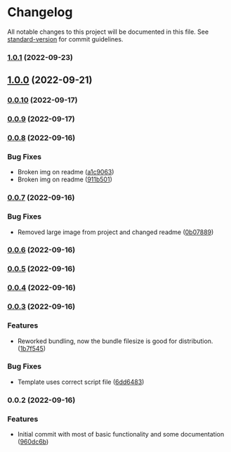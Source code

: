 # Changelog

All notable changes to this project will be documented in this file. See [standard-version](https://github.com/conventional-changelog/standard-version) for commit guidelines.

### [1.0.1](https://github.com/enricllagostera/p5.beholder/compare/v1.0.0...v1.0.1) (2022-09-23)

## [1.0.0](https://github.com/enricllagostera/p5.beholder/compare/v0.0.10...v1.0.0) (2022-09-21)

### [0.0.10](https://github.com/enricllagostera/p5.beholder/compare/v0.0.9...v0.0.10) (2022-09-17)

### [0.0.9](https://github.com/enricllagostera/b5/compare/v0.0.8...v0.0.9) (2022-09-17)

### [0.0.8](https://github.com/enricllagostera/b5/compare/v0.0.7...v0.0.8) (2022-09-16)


### Bug Fixes

* Broken img on readme ([a1c9063](https://github.com/enricllagostera/b5/commit/a1c9063cfca8a6d2fdb8d272d0433e852d504a61))
* Broken img on readme ([911b501](https://github.com/enricllagostera/b5/commit/911b501b4ebda3dfafb8db6713dfbf41d3566873))

### [0.0.7](https://github.com/enricllagostera/b5/compare/v0.0.6...v0.0.7) (2022-09-16)


### Bug Fixes

* Removed large image from project and changed readme ([0b07889](https://github.com/enricllagostera/b5/commit/0b078897915c0fb9c842ce5b7f3ebcecfda54a3d))

### [0.0.6](https://github.com/enricllagostera/b5/compare/v0.0.5...v0.0.6) (2022-09-16)

### [0.0.5](https://github.com/enricllagostera/b5/compare/v0.0.4...v0.0.5) (2022-09-16)

### [0.0.4](https://github.com/enricllagostera/b5/compare/v0.0.3...v0.0.4) (2022-09-16)

### [0.0.3](https://github.com/enricllagostera/b5/compare/v0.0.2...v0.0.3) (2022-09-16)


### Features

* Reworked bundling, now the bundle filesize is good for distribution. ([1b7f545](https://github.com/enricllagostera/b5/commit/1b7f545f61d58706189dc3ebf97620ce0e0370b0))


### Bug Fixes

* Template uses correct script file ([6dd6483](https://github.com/enricllagostera/b5/commit/6dd64831fd59dc4c80885ffc23f3406828aa4331))

### 0.0.2 (2022-09-16)


### Features

* Initial commit with most of basic functionality and some documentation ([960dc6b](https://github.com/enricllagostera/b5/commit/960dc6b035c66efa352ebf801bd2b3e0af64fc60))
